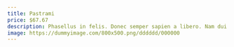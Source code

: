 ```yaml
---
title: Pastrami
price: $67.67
description: Phasellus in felis. Donec semper sapien a libero. Nam dui.
image: https://dummyimage.com/800x500.png/dddddd/000000
---
```

